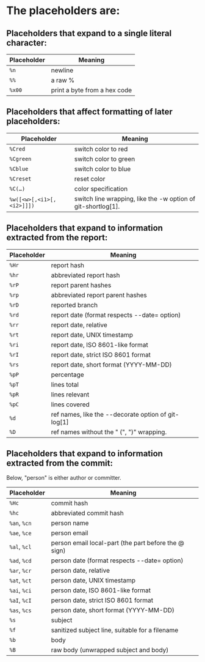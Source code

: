 # The placeholders are:

## Placeholders that expand to a single literal character:

|Placeholder|Meaning|
|-|-|
|`%n`| newline |
|`%%`| a raw % |
|`%x00`| print a byte from a hex code |

## Placeholders that affect formatting of later placeholders:

|Placeholder|Meaning|
|-|-|
|`%Cred`|switch color to red|
|`%Cgreen`|switch color to green|
|`%Cblue`|switch color to blue|
|`%Creset`|reset color|
|`%C(…​)`|color specification|
|`%w([<w>[,<i1>[,<i2>]]])`|switch line wrapping, like the -w option of git-shortlog[1].|

## Placeholders that expand to information extracted from the report:

|Placeholder|Meaning|
|-|-|
|`%Hr`|report hash|
|`%hr`|abbreviated report hash|
|`%rP`|report parent hashes|
|`%rp`|abbreviated report parent hashes|
|`%rD`|reported branch|
|`%rd`|report date (format respects --date= option)|
|`%rr`|report date, relative|
|`%rt`|report date, UNIX timestamp|
|`%ri`|report date, ISO 8601-like format|
|`%rI`|report date, strict ISO 8601 format|
|`%rs`|report date, short format (YYYY-MM-DD)|
|`%pP`|percentage|
|`%pT`|lines total|
|`%pR`|lines relevant|
|`%pC`|lines covered|
|`%d`|ref names, like the --decorate option of git-log[1]|
|`%D`|ref names without the " (", ")" wrapping.|

## Placeholders that expand to information extracted from the commit:

Below, "person" is either author or committer.

|Placeholder|Meaning|
|-|-|
|`%Hc`|commit hash|
|`%hc`|abbreviated commit hash|
|`%an`, `%cn`|person name|
|`%ae`, `%ce`|person email|
|`%al`, `%cl`|person email local-part (the part before the @ sign)|
|`%ad`, `%cd`|person date (format respects --date= option)|
|`%ar`, `%cr`|person date, relative|
|`%at`, `%ct`|person date, UNIX timestamp|
|`%ai`, `%ci`|person date, ISO 8601-like format|
|`%aI`, `%cI`|person date, strict ISO 8601 format|
|`%as`, `%cs`|person date, short format (YYYY-MM-DD)|
|`%s`|subject|
|`%f`|sanitized subject line, suitable for a filename|
|`%b`|body|
|`%B`|raw body (unwrapped subject and body)|
